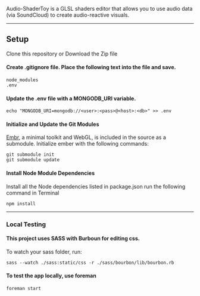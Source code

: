 Audio-ShaderToy is a GLSL shaders editor that allows you to use audio data (via SoundCloud) to create audio-reactive visuals.

---------------

## Setup

Clone this repository or Download the Zip file

#### Create **.gitignore** file. Place the following text into the file and save.

    node_modules
    .env

#### Update the .env file with a MONGODB_URI variable.

    echo "MONGODB_URI=mongodb://<user>:<pass>@<host>:<db>" >> .env

#### Initialize and Update the Git Modules
[Embr](https://github.com/notlion/embr), a minimal toolkit and WebGL, is included in the source as a submodule. Initialize ember with the following commands:

    git submodule init
    git submodule update

#### Install Node Module Dependencies
Install all the Node dependencies listed in package.json run the following command in Terminal

    npm install

---------------

### Local Testing

#### This project uses SASS with Burboun for editing css.
To watch your sass folder, run:

    sass --watch ./sass:static/css -r ./sass/bourbon/lib/bourbon.rb

#### To test the app locally, use foreman

    foreman start
